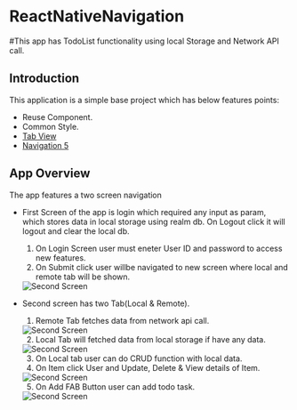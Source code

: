 # ReactNativeNavigation

#This app has TodoList functionality using local Storage and Network API call.

## Introduction
This application is a simple base project which has below features points:
- Reuse Component.
- Common Style.
- [Tab View](https://reactnavigation.org/docs/material-top-tab-navigator/)
- [Navigation 5](https://reactnavigation.org/)

## App Overview
 The app features a two screen navigation

- First Screen of the app is login which required any input as param, which stores data in local storage using realm db. On Logout click it will logout and clear the local db.
  1. On Login Screen user must eneter User ID and password to access new features.
  2. On Submit click user willbe navigated to new screen where local and remote tab will be shown.
  <img  align="center" alt="Second Screen" src="scr_1.PNG" />

- Second screen has two Tab(Local & Remote).
  1. Remote Tab fetches data from network api call.
  
  <img  align="center" alt="Second Screen" src="scr_2.PNG" />
  
  2. Local Tab will fetched data from local storage if have any data.
  
  <img  align="center" alt="Second Screen" src="scr_3.PNG" />
  
  3. On Local tab user can do CRUD function with local data.
  4. On Item click User and Update, Delete & View details of Item.
  
  <img  align="center" alt="Second Screen" src="scr_4.png" />
  
  5. On Add FAB Button user can add todo task.
  
  <img  align="center" alt="Second Screen" src="scr_5.png" /> 
